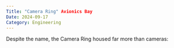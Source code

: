 ```yaml
---
Title: "Camera Ring" Avionics Bay
Date: 2024-09-17
Category: Engineering
---
```


Despite the name, the Camera Ring housed far more than cameras:
